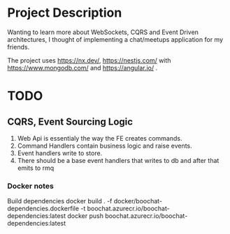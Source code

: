 # Project Description

Wanting to learn more about WebSockets, CQRS and Event Driven architectures, I thought of implementing a chat/meetups application for my friends.

The project uses https://nx.dev/, https://nestjs.com/ with https://www.mongodb.com/ and https://angular.io/ .

# TODO

## CQRS, Event Sourcing Logic

1. Web Api is essentialy the way the FE creates commands.
2. Command Handlers contain business logic and raise events.
3. Event handlers write to store.
4. There should be a base event handlers that writes to db and after that emits to rmq

### Docker notes

Build dependencies
docker build . -f docker/boochat-dependencies.dockerfile -t boochat.azurecr.io/boochat-dependencies:latest
docker push boochat.azurecr.io/boochat-dependencies:latest
